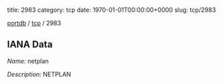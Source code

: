 title: 2983
category: tcp
date: 1970-01-01T00:00:00+0000
slug: tcp/2983

[portdb](/) / [tcp](/category/tcp.html) / 2983


## IANA Data

_Name:_ netplan

_Description:_ NETPLAN

